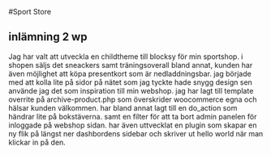 #Sport Store
## inlämning 2 wp

Jag har valt att utveckla en childtheme till blocksy för min sportshop.
i shopen säljs det sneackers samt träningsoverall bland annat, kunden har även möjlighet att köpa presentkort som är nedladdningsbar.
jag började med att kolla lite på sidor på nätet som jag tyckte hade snygg design sen använde jag det som inspiration till min webshop. 
jag har lagt till template overrite på archive-product.php som överskrider woocommerce egna och hälsar kunden välkommen.
har bland annat lagt till en do_action som händrar lite på bokstäverna. samt en filter för att ta bort admin panelen för inloggade på webshop sidan.
har även uttvecklat en plugin som skapar en ny flik på längst ner dashbordens sidebar och skriver ut hello world när man klickar in på den.

